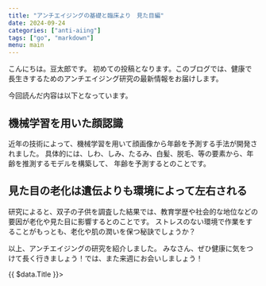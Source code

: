 ```yaml
---
title: "アンチエイジングの基礎と臨床より　見た目編"
date: 2024-09-24
categories: ["anti-aiing"]
tags: ["go", "markdown"]
menu: main
---
```


こんにちは。豆太郎です。
初めての投稿となります。このブログでは、健康で長生きするためのアンチエイジング研究の最新情報をお届けします。

今回読んだ内容は以下となっています。

## 機械学習を用いた顔認識

近年の技術によって、機械学習を用いて顔画像から年齢を予測する手法が開発されました。
具体的には、しわ、しみ、たるみ、白髪、脱毛、等の要素から、年齢を推測するモデルを構築して、
年齢を予測するとのことです。

## 見た目の老化は遺伝よりも環境によって左右される

研究によると、双子の子供を調査した結果では、教育学歴や社会的な地位などの要因が老化や見た目に影響するとのことです。
ストレスのない環境で作業をすることがもっとも、老化や肌の潤いを保つ秘訣でしょうか？




以上、アンチエイジングの研究を紹介しました。
みなさん、ぜひ健康に気をつけて長く行きましょう！では、また来週にお会いしましょう！
<div>
  {{ $data.Title }}>
</div>
